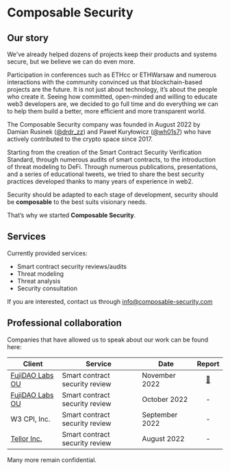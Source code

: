 # Composable Security

## Our story

We've already helped dozens of projects keep their products and systems secure, but we believe we can do even more.
 
Participation in conferences such as ETHcc or ETHWarsaw and numerous interactions with the community convinced us that blockchain-based projects are the future. It is not just about technology, it’s about the people who create it. Seeing how committed, open-minded and willing to educate web3 developers are, we decided to go full time and do everything we can to help them build a better, more efficient and more transparent world.
 
The Composable Security company was founded in August 2022 by Damian Rusinek ([@drdr_zz](https://twitter.com/drdr_zz)) and Paweł Kuryłowicz ([@wh01s7](https://twitter.com/wh01s7)) who have actively contributed to the crypto space since 2017. 
 
Starting from the creation of the Smart Contract Security Verification Standard, through numerous audits of smart contracts, to the introduction of threat modeling to DeFi. Through numerous publications, presentations, and a series of educational tweets, we tried to share the best security practices developed thanks to many years of experience in web2.
 
Security should be adapted to each stage of development, security should be **composable** to the best suits visionary needs.
 
That’s why we started **Composable Security**.

## Services

Currently provided services:
* Smart contract security reviews/audits
* Threat modeling
* Threat analysis
* Security consultation
 
If you are interested, contact us through [info@composable-security.com](mailto:info@composable-security.com)

## Professional collaboration

Companies that have allowed us to speak about our work can be found here:

| Client | Service| Date | Report |
| ------ | ------ | ------ | :----: |
| [FujiDAO Labs OU](https://www.fujidao.org/) | Smart contract security review | November 2022 | [📄](../reports/2022_11_Fujidao_Labs_OU.pdf) |
| [FujiDAO Labs OU](https://www.fujidao.org/) | Smart contract security review | October 2022 | - |
| W3 CPI, Inc. | Smart contract security review | September 2022 | - |
| [Tellor Inc.](https://tellor.io/) | Smart contract security review | August 2022 | - |

Many more remain confidential.
